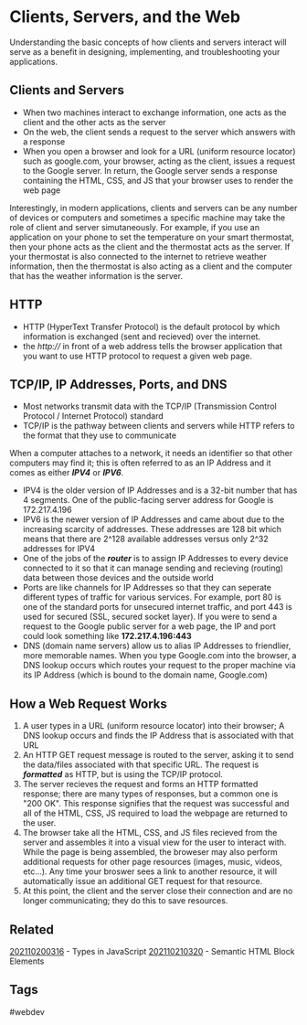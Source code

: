 # Clients, Servers, and the Web
Understanding the basic concepts of how clients and servers interact will serve
as a benefit in designing, implementing, and troubleshooting your applications.


## Clients and Servers
* When two machines interact to exchange information, one acts as the client and
the other acts as the server
* On the web, the client sends a request to the server which answers with a
response
* When you open a browser and look for a URL (uniform resource locator) such as
google.com, your browser, acting as the client, issues a request to the Google
server. In return, the Google server sends a response containing the HTML, CSS,
and JS that your browser uses to render the web page

Interestingly, in modern applications, clients and servers can be any number of 
devices or computers and sometimes a specific machine may take the role of
client and server simutaneously. For example, if you use an application on your
phone to set the temperature on your smart thermostat, then your phone acts as
the client and the thermostat acts as the server. If your thermostat is also
connected to the internet to retrieve weather information, then the thermostat
is also acting as a client and the computer that has the weather information is
the server.


## HTTP
* HTTP (HyperText Transfer Protocol) is the default protocol by which
information is exchanged (sent and recieved) over the internet.
* the *http://* in front of a web address tells the browser application that you
want to use HTTP protocol to request a given web page.


## TCP/IP, IP Addresses, Ports, and DNS
* Most networks transmit data with the TCP/IP (Transmission Control Protocol / 
Internet Protocol) standard
* TCP/IP is the pathway between clients and servers while HTTP refers to the
format that they use to communicate

When a computer attaches to a network, it needs an identifier so that other
computers may find it; this is often referred to as an IP Address and it comes
as either ***IPV4*** or ***IPV6***.

* IPV4 is the older version of IP Addresses and is a 32-bit number that has 4
segments. One of the public-facing server address for Google is 172.217.4.196
* IPV6 is the newer version of IP Addresses and came about due to the increasing
scarcity of addresses. These addresses are 128 bit which means that there are
2^128 available addresses versus only 2^32 addresses for IPV4
* One of the jobs of the ***router*** is to assign IP Addresses to every device
connected to it so that it can manage sending and recieving (routing) data
between those devices and the outside world
* Ports are like channels for IP Addresses so that they can seperate different
types of traffic for various services. For example, port 80 is one of the
standard ports for unsecured internet traffic, and port 443 is used for secured
(SSL, secured socket layer). If you were to send a request to the Google public
server for a web page, the IP and port could look something like 
**172.217.4.196:443**
* DNS (domain name servers) allow us to alias IP Addresses to friendlier, more
memorable names. When you type Google.com into the browser, a DNS lookup occurs
which routes your request to the proper machine via its IP Address (which is
bound to the domain name, Google.com)


## How a Web Request Works
1. A user types in a URL (uniform resource locator) into their browser; A DNS
lookup occurs and finds the IP Address that is associated with that URL
1. An HTTP GET request message is routed to the server, asking it to send the
data/files associated with that specific URL. The request is ***formatted*** as
HTTP, but is using the TCP/IP protocol.
1. The server recieves the request and forms an HTTP formatted response; there
are many types of responses, but a common one is "200 OK". This response
signifies that the request was successful and all of the HTML, CSS, JS required
to load the webpage are returned to the user.
1. The browser take all the HTML, CSS, and JS files recieved from the server and
assembles it into a visual view for the user to interact with. While the page
is being assembled, the broweser may also perform additional requests for other
page resources (images, music, videos, etc...). Any time your broswer sees
a link to another resource, it will automatically issue an additional GET
request for that resource.
1. At this point, the client and the server close their connection and are no
longer communicating; they do this to save resources.


## Related
[202110200316](../202110200316) - Types in JavaScript
[202110210320](../202110210320) - Semantic HTML Block Elements


## Tags
#webdev
